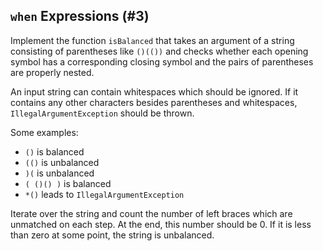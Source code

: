 ## `when` Expressions (#3)

Implement the function `isBalanced` that takes an argument of a string consisting
of parentheses like `()(())` and checks whether each opening symbol has
a corresponding closing symbol and the pairs of parentheses are properly
nested.

An input string can contain whitespaces which should be ignored.
If it contains any other characters besides parentheses and whitespaces,
`IllegalArgumentException` should be thrown.

Some examples:

* `()` is balanced
* `(()` is unbalanced
* `)(` is unbalanced
* `( ()() )` is balanced
* `*()` leads to `IllegalArgumentException`

<div class="hint">

Iterate over the string and count the number of left braces which are
unmatched on each step. At the end, this number should be 0. If it is less than
zero at some point, the string is unbalanced.

</div>